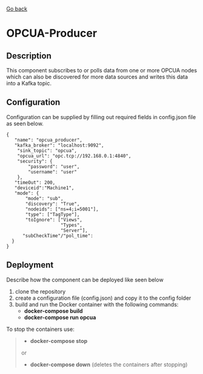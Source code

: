 [Go back](../../README.md#components)

# OPCUA-Producer

## Description
This component subscribes to or polls data from one or more OPCUA nodes which can also be discovered for more data sources and writes this data into a Kafka topic.


## Configuration
Configuration can be supplied by filling out required fields in config.json file as seen below. 

```
{
   "name": "opcua_producer",
   "kafka_broker": "localhost:9092",
 	"sink_topic": "opcua",
 	"opcua_url": "opc.tcp://192.168.0.1:4840",
 	"security": {
 		"password": "user",
 		"username": "user"
	},
   "timeOut": 200,
   "deviceid":"Machine1",
   "mode": {
       "mode": "sub",
       "discovery": "True",
       "nodeids": ["ns=4;i=5001"],    
       "type": ["TagType"],            
       "toIgnore": ["Views", 
                    "Types", 
                    "Server"],        
      "subCheckTime"/"pol_time":
  }
}
```

## Deployment
Describe how the component can be deployed like seen below

1. clone the repository
2. create a configuration file (config.json) and copy it to the config folder
3. build and run the Docker container with the following commands:
   - **docker-compose build**
   - **docker-compose run opcua**

To stop the containers use:
> - **docker-compose stop**
>
> or
> - **docker-compose down** (deletes the containers after stopping)
  

